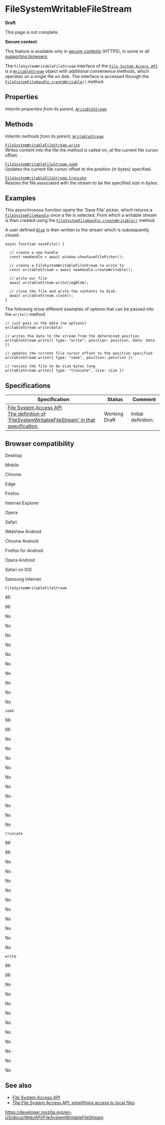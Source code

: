 # FileSystemWritableFileStream

**Draft**

This page is not complete.

**Secure context**

This feature is available only in [secure contexts](https://developer.mozilla.org/en-US/docs/Web/Security/Secure_Contexts) (HTTPS), in some or all [supporting browsers](#browser_compatibility).

The `FileSystemWritableFileStream` interface of the [`File System Access API`](file_system_access_api) is a [`WritableStream`](writablestream) object with additional convenience methods, which operates on a single file on disk. The interface is accessed through the [`FileSystemFileHandle.createWritable()`](filesystemfilehandle/createwritable) method.

## Properties

_Inherits properties from its parent, [`WritableStream`](writablestream)._

## Methods

_Inherits methods from its parent, [`WritableStream`](writablestream)._

[`FileSystemWritableFileStream.write`](filesystemwritablefilestream/write)  
Writes content into the file the method is called on, at the current file cursor offset.

[`FileSystemWritableFileStream.seek`](filesystemwritablefilestream/seek)  
Updates the current file cursor offset to the position (in bytes) specified.

[`FileSystemWritableFileStream.truncate`](filesystemwritablefilestream/truncate)  
Resizes the file associated with the stream to be the specified size in bytes.

## Examples

This asynchronous function opens the 'Save File' picker, which returns a [`FileSystemFileHandle`](filesystemfilehandle) once a file is selected. From which a writable stream is then created using the [`FileSystemFileHandle.createWritable()`](filesystemfilehandle/createwritable) method.

A user defined [`Blob`](blob) is then written to the stream which is subsequently closed.

    async function saveFile() {

      // create a new handle
      const newHandle = await window.showSaveFilePicker();

      // create a FileSystemWritableFileStream to write to
      const writableStream = await newHandle.createWritable();

      // write our file
      await writableStream.write(imgBlob);

      // close the file and write the contents to disk.
      await writableStream.close();
    }

The following show different examples of options that can be passed into the `write()` method.

    // just pass in the data (no options)
    writableStream.write(data)

    // writes the data to the stream from the determined position
    writableStream.write({ type: "write", position: position, data: data })

    // updates the current file cursor offset to the position specified
    writableStream.write({ type: "seek", position: position })

    // resizes the file to be size bytes long
    writableStream.write({ type: "truncate", size: size })

## Specifications

<table><thead><tr class="header"><th>Specification</th><th>Status</th><th>Comment</th></tr></thead><tbody><tr class="odd"><td><a href="https://wicg.github.io/file-system-access/#api-filesystemwritablefilestream">File System Access API<br />
<span class="small">The definition of 'FileSystemWritableFileStream' in that specification.</span></a></td><td><span class="spec-wd">Working Draft</span></td><td>Initial definition.</td></tr></tbody></table>

## Browser compatibility

Desktop

Mobile

Chrome

Edge

Firefox

Internet Explorer

Opera

Safari

WebView Android

Chrome Android

Firefox for Android

Opera Android

Safari on IOS

Samsung Internet

`FileSystemWritableFileStream`

86

86

No

No

No

No

No

No

No

No

No

No

`seek`

86

86

No

No

No

No

No

No

No

No

No

No

`truncate`

86

86

No

No

No

No

No

No

No

No

No

No

`write`

86

86

No

No

No

No

No

No

No

No

No

No

## See also

- [File System Access API](file_system_access_api)
- [The File System Access API: simplifying access to local files](https://web.dev/file-system-access/)

<a href="https://developer.mozilla.org/en-US/docs/Web/API/FileSystemWritableFileStream" class="_attribution-link">https://developer.mozilla.org/en-US/docs/Web/API/FileSystemWritableFileStream</a>
